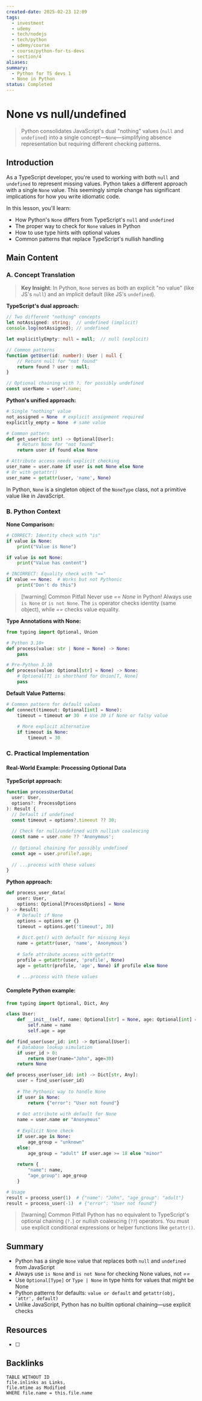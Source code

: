 ```yaml
---
created-date: 2025-02-23 12:09
tags:
  - investment
  - udemy
  - tech/nodejs
  - tech/python
  - udemy/course
  - course/python-for-ts-devs
  - section/4
aliases: 
summary:
  - Python for TS devs 1
  - None in Python
status: Completed
---
```



# None vs null/undefined

> Python consolidates JavaScript's dual "nothing" values (`null` and `undefined`) into a single concept—`None`—simplifying absence representation but requiring different checking patterns.

## Introduction

As a TypeScript developer, you're used to working with both `null` and `undefined` to represent missing values. Python takes a different approach with a single `None` value. This seemingly simple change has significant implications for how you write idiomatic code.

In this lesson, you'll learn:

- How Python's `None` differs from TypeScript's `null` and `undefined`
- The proper way to check for `None` values in Python
- How to use type hints with optional values
- Common patterns that replace TypeScript's nullish handling

## Main Content

### A. Concept Translation

> **Key Insight**: In Python, `None` serves as both an explicit "no value" (like JS's `null`) and an implicit default (like JS's `undefined`).

**TypeScript's dual approach:**

```typescript
// Two different "nothing" concepts
let notAssigned: string;  // undefined (implicit)
console.log(notAssigned); // undefined

let explicitlyEmpty: null = null;  // null (explicit)

// Common patterns
function getUser(id: number): User | null {
    // Return null for "not found"
    return found ? user : null;
}

// Optional chaining with ?. for possibly undefined
const userName = user?.name;
```

**Python's unified approach:**

```python
# Single "nothing" value
not_assigned = None  # explicit assignment required
explicitly_empty = None  # same value

# Common pattern
def get_user(id: int) -> Optional[User]:
    # Return None for "not found"
    return user if found else None

# Attribute access needs explicit checking
user_name = user.name if user is not None else None
# Or with getattr()
user_name = getattr(user, 'name', None)
```

In Python, `None` is a singleton object of the `NoneType` class, not a primitive value like in JavaScript.

### B. Python Context

**None Comparison:**

```python
# CORRECT: Identity check with "is"
if value is None:
    print("Value is None")

if value is not None:
    print("Value has content")

# INCORRECT: Equality check with "=="
if value == None:  # Works but not Pythonic
    print("Don't do this")
```

> [!warning] Common Pitfall Never use *== None* in Python! Always use `is None` or `is not None`. The `is` operator checks identity (same object), while *==* checks value equality.

**Type Annotations with None:**

```python
from typing import Optional, Union

# Python 3.10+
def process(value: str | None = None) -> None:
    pass

# Pre-Python 3.10
def process(value: Optional[str] = None) -> None:
    # Optional[T] is shorthand for Union[T, None]
    pass
```

**Default Value Patterns:**

```python
# Common pattern for default values
def connect(timeout: Optional[int] = None):
    timeout = timeout or 30  # Use 30 if None or falsy value
    
    # More explicit alternative
    if timeout is None:
        timeout = 30
```

### C. Practical Implementation

#### Real-World Example: Processing Optional Data

**TypeScript approach:**

```typescript
function processUserData(
  user: User, 
  options?: ProcessOptions
): Result {
  // Default if undefined
  const timeout = options?.timeout ?? 30;
  
  // Check for null/undefined with nullish coalescing
  const name = user.name ?? 'Anonymous';
  
  // Optional chaining for possibly undefined
  const age = user.profile?.age;
  
  // ...process with these values
}
```

**Python approach:**

```python
def process_user_data(
    user: User,
    options: Optional[ProcessOptions] = None
) -> Result:
    # Default if None
    options = options or {}
    timeout = options.get('timeout', 30)
    
    # Dict.get() with default for missing keys
    name = getattr(user, 'name', 'Anonymous')
    
    # Safe attribute access with getattr
    profile = getattr(user, 'profile', None)
    age = getattr(profile, 'age', None) if profile else None
    
    # ...process with these values
```

#### Complete Python example:

```python
from typing import Optional, Dict, Any

class User:
    def __init__(self, name: Optional[str] = None, age: Optional[int] = None):
        self.name = name
        self.age = age

def find_user(user_id: int) -> Optional[User]:
    # Database lookup simulation
    if user_id > 0:
        return User(name="John", age=30)
    return None

def process_user(user_id: int) -> Dict[str, Any]:
    user = find_user(user_id)
    
    # The Pythonic way to handle None
    if user is None:
        return {"error": "User not found"}
        
    # Get attribute with default for None
    name = user.name or "Anonymous"
    
    # Explicit None check
    if user.age is None:
        age_group = "unknown"
    else:
        age_group = "adult" if user.age >= 18 else "minor"
        
    return {
        "name": name,
        "age_group": age_group
    }

# Usage
result = process_user(1)  # {"name": "John", "age_group": "adult"}
result = process_user(-1)  # {"error": "User not found"}
```

> [!warning] Common Pitfall Python has no equivalent to TypeScript's optional chaining (`?.`) or nullish coalescing (`??`) operators. You must use explicit conditional expressions or helper functions like `getattr()`.

## Summary

- Python has a single `None` value that replaces both `null` and `undefined` from JavaScript
- Always use `is None` and `is not None` for checking None values, not *==*
- Use `Optional[Type]` or `Type | None` in type hints for values that might be None
- Python patterns for defaults: `value or default` and `getattr(obj, 'attr', default)`
- Unlike JavaScript, Python has no builtin optional chaining—use explicit checks

## Resources
- [  ] 

## Backlinks
```dataview
TABLE WITHOUT ID 
file.inlinks as Links,
file.mtime as Modified
WHERE file.name = this.file.name
```